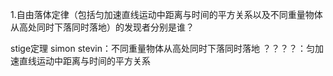 1.自由落体定律（包括匀加速直线运动中距离与时间的平方关系以及不同重量物体从高处同时下落同时落地）的发现者分别是谁？

stige定理
simon stevin：不同重量物体从高处同时下落同时落地
？？？？：匀加速直线运动中距离与时间的平方关系